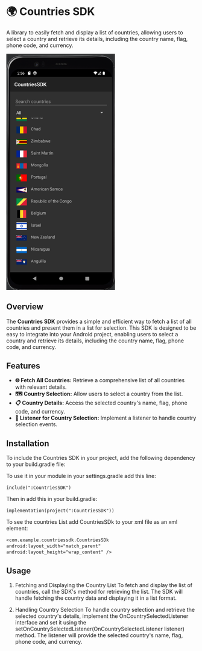 # 🌍 Countries SDK

A library to easily fetch and display a list of countries, allowing users to select a country and retrieve its details, including the country name, flag, phone code, and currency.

<img src="https://raw.githubusercontent.com/LitalKhotyakov/CountriesSDK/master/pic.png" width="288">

## Overview

The **Countries SDK** provides a simple and efficient way to fetch a list of all countries and present them in a list for selection. This SDK is designed to be easy to integrate into your Android project, enabling users to select a country and retrieve its details, including the country name, flag, phone code, and currency.

## Features

- **🌐 Fetch All Countries:** Retrieve a comprehensive list of all countries with relevant details.
- **🗺️ Country Selection:** Allow users to select a country from the list.
- **📋 Country Details:** Access the selected country's name, flag, phone code, and currency.
- **🔔 Listener for Country Selection:** Implement a listener to handle country selection events.

## Installation

To include the Countries SDK in your project, add the following dependency to your build.gradle file:

To use it in your module in your settings.gradle add this line:

```
include(":CountriesSDK")
```
Then in add this in your build.gradle:

```
implementation(project(":CountriesSDK"))

```

To see the countries List add CountriesSDk to your xml file as an xml element:
```
<com.example.countriessdk.CountriesSDk
android:layout_width="match_parent"
android:layout_height="wrap_content" />
```


## Usage

1. Fetching and Displaying the Country List
   To fetch and display the list of countries, call the SDK's method for retrieving the list. 
   The SDK will handle fetching the country data and displaying it in a list format.

2. Handling Country Selection
   To handle country selection and retrieve the selected country's details,
   implement the OnCountrySelectedListener interface and set it using the setOnCountrySelectedListener(OnCountrySelectedListener listener) method.
   The listener will provide the selected country's name, flag, phone code, and currency.



